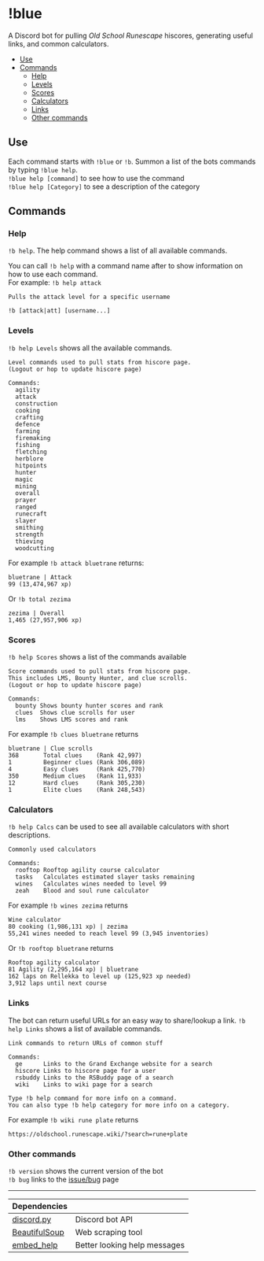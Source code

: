 # !blue

A Discord bot for pulling *Old School Runescape* hiscores, generating useful links, 
and common calculators.

* [Use](#use)
* [Commands](#commands)
  * [Help](#help)
  * [Levels](#levels)
  * [Scores](#scores)
  * [Calculators](#calculators)
  * [Links](#links)
  * [Other commands](#other-commands)

## Use
Each command starts with `!blue` or `!b`. Summon a list of the bots commands by typing `!blue help`.  
`!blue help [command]` to see how to use the command  
`!blue help [Category]` to see a description of the category

## Commands
### Help
`!b help`. The help command shows a list of all available commands. 

You can call `!b help` with a command name after to 
show information on how to use each command.  
For example: `!b help attack`  
```
Pulls the attack level for a specific username

!b [attack|att] [username...]
```

### Levels
`!b help Levels` shows all the available commands.
```
Level commands used to pull stats from hiscore page.
(Logout or hop to update hiscore page) 

Commands:
  agility      
  attack       
  construction 
  cooking      
  crafting     
  defence      
  farming      
  firemaking   
  fishing      
  fletching    
  herblore     
  hitpoints    
  hunter       
  magic        
  mining       
  overall      
  prayer       
  ranged       
  runecraft    
  slayer       
  smithing     
  strength     
  thieving     
  woodcutting  
```

For example `!b attack bluetrane` returns:
```
bluetrane | Attack
99 (13,474,967 xp)
```

Or `!b total zezima`
```
zezima | Overall
1,465 (27,957,906 xp)
```

### Scores
`!b help Scores` shows a list of the commands available
```
Score commands used to pull stats from hiscore page.
This includes LMS, Bounty Hunter, and clue scrolls.
(Logout or hop to update hiscore page) 

Commands:
  bounty Shows bounty hunter scores and rank 
  clues  Shows clue scrolls for user 
  lms    Shows LMS scores and rank 
```

For example `!b clues bluetrane` returns
```
bluetrane | Clue scrolls
368       Total clues    (Rank 42,997)
1         Beginner clues (Rank 306,089)
4         Easy clues     (Rank 425,770)
350       Medium clues   (Rank 11,933)
12        Hard clues     (Rank 305,230)
1         Elite clues    (Rank 248,543)
```

### Calculators
`!b help Calcs` can be used to see all available calculators with short descriptions.
```
Commonly used calculators 

Commands:
  rooftop Rooftop agility course calculator 
  tasks   Calculates estimated slayer tasks remaining 
  wines   Calculates wines needed to level 99 
  zeah    Blood and soul rune calculator 
```

For example `!b wines zezima` returns
```
Wine calculator
80 cooking (1,986,131 xp) | zezima
55,241 wines needed to reach level 99 (3,945 inventories)
```

Or `!b rooftop bluetrane` returns
```
Rooftop agility calculator
81 Agility (2,295,164 xp) | bluetrane
162 laps on Rellekka to level up (125,923 xp needed)
3,912 laps until next course
```

### Links
The bot can return useful URLs for an easy way to share/lookup a link.
`!b help Links` shows a list of available commands.
```
Link commands to return URLs of common stuff 

Commands:
  ge      Links to the Grand Exchange website for a search 
  hiscore Links to hiscore page for a user 
  rsbuddy Links to the RSBuddy page of a search 
  wiki    Links to wiki page for a search 

Type !b help command for more info on a command.
You can also type !b help category for more info on a category.
```

For example `!b wiki rune plate` returns
```
https://oldschool.runescape.wiki/?search=rune+plate
```

### Other commands
`!b version` shows the current version of the bot  
`!b bug` links to the [issue/bug](https://github.com/zedchance/blues_bot.py/issues) page

---

Dependencies | |
--- | ---
[discord.py](https://discordpy.readthedocs.io/en/latest/) | Discord bot API
[BeautifulSoup](https://www.crummy.com/software/BeautifulSoup/) | Web scraping tool
[embed_help](https://github.com/zedchance/embed_help) | Better looking help messages
